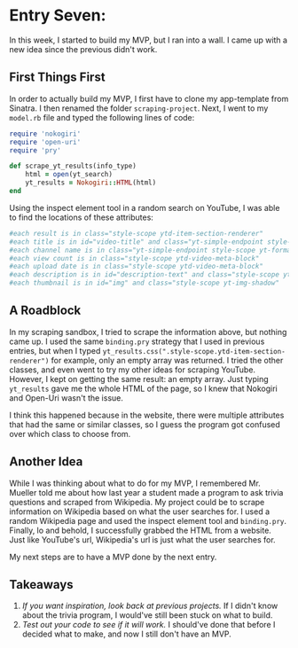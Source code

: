 # Entry Seven:

In this week, I started to build my MVP, but I ran into a wall. I came up with a new idea since the previous didn't work.

## First Things First

In order to actually build my MVP, I first have to clone my app-template from Sinatra. I then renamed the folder `scraping-project`. Next, I went to my `model.rb` file and typed the following lines of code: 

```ruby
require 'nokogiri'
require 'open-uri'
require 'pry'

def scrape_yt_results(info_type)
    html = open(yt_search)
    yt_results = Nokogiri::HTML(html)
end
```

Using the inspect element tool in a random search on YouTube, I was able to find the locations of these attributes:

```ruby
#each result is in class="style-scope ytd-item-section-renderer"
#each title is in id="video-title" and class="yt-simple-endpoint style-scope ytd-video-renderer"
#each channel name is in class="yt-simple-endpoint style-scope yt-formatted-string"
#each view count is in class="style-scope ytd-video-meta-block"
#each upload date is in class="style-scope ytd-video-meta-block"
#each description is in id="description-text" and class="style-scope ytd-video-renderer"
#each thumbnail is in id="img" and class="style-scope yt-img-shadow"
```

## A Roadblock

In my scraping sandbox, I tried to scrape the information above, but nothing came up. I used the same `binding.pry` strategy that I used in previous entries, but when I typed `yt_results.css(".style-scope.ytd-item-section-renderer")` for example, only an empty array was returned. I tried the other classes, and even went to try my other ideas for scraping YouTube. However, I kept on getting the same result: an empty array. Just typing `yt_results` gave me the whole HTML of the page, so I knew that Nokogiri and Open-Uri wasn't the issue.

I think this happened because in the website, there were multiple attributes that had the same or similar classes, so I guess the program got confused over which class to choose from.

## Another Idea

While I was thinking about what to do for my MVP, I remembered Mr. Mueller told me about how last year a student made a program to ask trivia questions and scraped from Wikipedia. My project could be to scrape information on Wikipedia based on what the user searches for. I used a random Wikipedia page and used the inspect element tool and `binding.pry`. Finally, lo and behold, I successfully grabbed the HTML from a website. Just like YouTube's url, Wikipedia's url is just what the user searches for.

My next steps are to have a MVP done by the next entry.

## Takeaways

1. *If you want inspiration, look back at previous projects.* If I didn't know about the trivia program, I would've still been stuck on what to build.
2. *Test out your code to see if it will work.* I should've done that before I decided what to make, and now I still don't have an MVP.